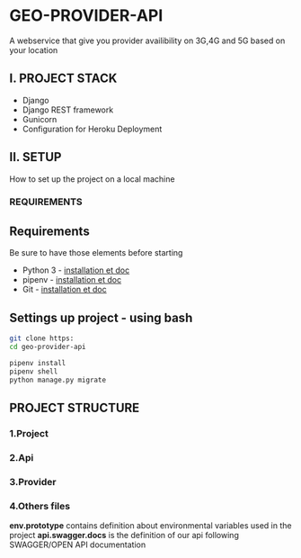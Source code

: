 # GEO-PROVIDER-API

A webservice that give you provider availibility on 3G,4G and 5G based on your location

## I. PROJECT STACK

- Django
- Django REST framework
- Gunicorn
- Configuration for Heroku Deployment

## II. SETUP

How to set up the project on a local machine

### REQUIREMENTS

## Requirements

Be sure to have those elements before starting

- Python 3 - [installation et doc](https://wiki.python.org/moin/BeginnersGuide)
- pipenv - [installation et doc](https://virtualenv.pypa.io/en/latest/)
- Git - [installation et doc](https://git-scm.com/book/en/v2/Getting-Started-Installing-Git)

## Settings up project - using bash

```bash
git clone https:
cd geo-provider-api
```

```bash
pipenv install
pipenv shell
python manage.py migrate
```

## PROJECT STRUCTURE

### 1.Project

### 2.Api

### 3.Provider

### 4.Others files

**env.prototype** contains definition about environmental variables used in the project
**api.swagger.docs** is the definition of our api following SWAGGER/OPEN API documentation
